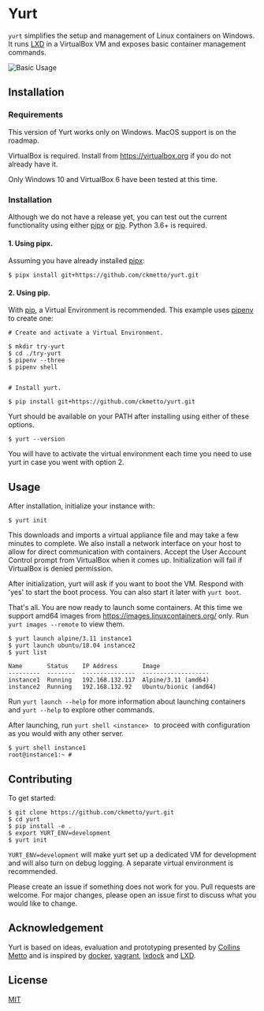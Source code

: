 # Yurt

`yurt` simplifies the setup and management of Linux containers on Windows. It runs [LXD](https://linuxcontainers.org/lxd/introduction/) in a VirtualBox VM and exposes basic container management commands.

![Basic Usage](./docs/images/usage.gif)

## Installation
### Requirements
This version of Yurt works only on Windows. MacOS support is on the roadmap.

VirtualBox is required. Install from https://virtualbox.org if you do not already have it.

Only Windows 10 and VirtualBox 6 have been tested at this time.

### Installation

Although we do not have a release yet, you can test out the current functionality using either [pipx](https://pipxproject.github.io/pipx/installation/) or [pip](https://pip.pypa.io/en/stable/). Python 3.6+ is required.

#### 1. Using pipx.

Assuming you have already installed [pipx](https://pipxproject.github.io/pipx/installation/):
```
$ pipx install git+https://github.com/ckmetto/yurt.git
```

#### 2. Using pip.
With [pip](https://pip.pypa.io/en/stable/), a Virtual Environment is recommended. This example uses [pipenv](https://pypi.org/project/pipenv/) to create one:


```
# Create and activate a Virtual Environment.

$ mkdir try-yurt
$ cd ./try-yurt
$ pipenv --three
$ pipenv shell


# Install yurt.

$ pip install git+https://github.com/ckmetto/yurt.git
```

Yurt should be available on your PATH after installing using either of these options.
```
$ yurt --version
```
You will have to activate the virtual environment each time you need to use yurt in case you went with option 2.



## Usage
After installation, initialize your instance with:

```
$ yurt init
```
This downloads and imports a virtual appliance file and may take a few minutes to complete.
We also install a network interface on your host to allow for direct communication with containers. Accept the User Account Control prompt from VirtualBox when it comes up. Initialization will fail if VirtualBox is denied permission.


After initialization, yurt will ask if you want to boot the VM. Respond with 'yes' to start the boot process.
You can also start it later with `yurt boot`.


That's all. You are now ready to launch some containers. At this time we support amd64 images from https://images.linuxcontainers.org/ only. Run `yurt images --remote` to view them.

```
$ yurt launch alpine/3.11 instance1
$ yurt launch ubuntu/18.04 instance2
$ yurt list

Name       Status    IP Address       Image
---------  --------  ---------------  -------------------
instance1  Running   192.168.132.117  Alpine/3.11 (amd64)
instance2  Running   192.168.132.92   Ubuntu/bionic (amd64)

```

Run `yurt launch --help` for more information about launching containers and `yurt --help` to explore other commands.

After launching, run `yurt shell <instance> ` to proceed with configuration as you would with any other server.

```
$ yurt shell instance1
root@instance1:~ #
```


## Contributing

To get started:
```
$ git clone https://github.com/ckmetto/yurt.git
$ cd yurt
$ pip install -e .
$ export YURT_ENV=development
$ yurt init
```

`YURT_ENV=development` will make yurt set up a dedicated VM for development and will also turn on debug logging. A separate virtual environment is recommended.

Please create an issue if something does not work for you. Pull requests are welcome. For major changes, please open an issue first to discuss what you would like to change.

## Acknowledgement
Yurt is based on ideas, evaluation and prototyping presented by [Collins Metto](http://arks.princeton.edu/ark:/88435/dsp01v692t925s) and is inspired by [docker](https://www.docker.com/), [vagrant](https://www.vagrantup.com/), [lxdock](https://github.com/lxdock/lxdock) and [LXD](https://linuxcontainers.org/lxd/introduction/).

## License
[MIT](https://choosealicense.com/licenses/mit/)
